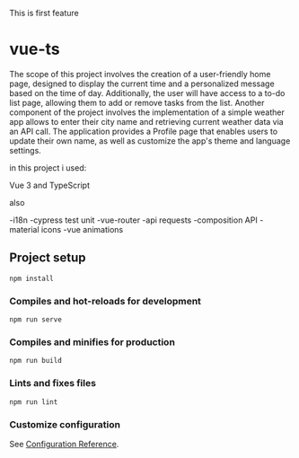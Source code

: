 This is first feature

# vue-ts

The scope of this project involves the creation of a user-friendly home page, designed to display the current time and a personalized message based on the time of day. Additionally, the user will have access to a to-do list page, allowing them to add or remove tasks from the list. Another component of the project involves the implementation of a simple weather app allows to enter their city name and retrieving current weather data via an API call. The application provides a Profile page that enables users to update their own name, as well as customize the app's theme and language settings.

in this project i used:

Vue 3 and TypeScript

also

-i18n -cypress test unit -vue-router -api requests -composition API -material icons -vue animations

## Project setup

```
npm install
```

### Compiles and hot-reloads for development

```
npm run serve
```

### Compiles and minifies for production

```
npm run build
```

### Lints and fixes files

```
npm run lint
```

### Customize configuration

See [Configuration Reference](https://cli.vuejs.org/config/).
